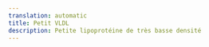 ```yaml
---
translation: automatic
title: Petit VLDL
description: Petite lipoprotéine de très basse densité
---
```

